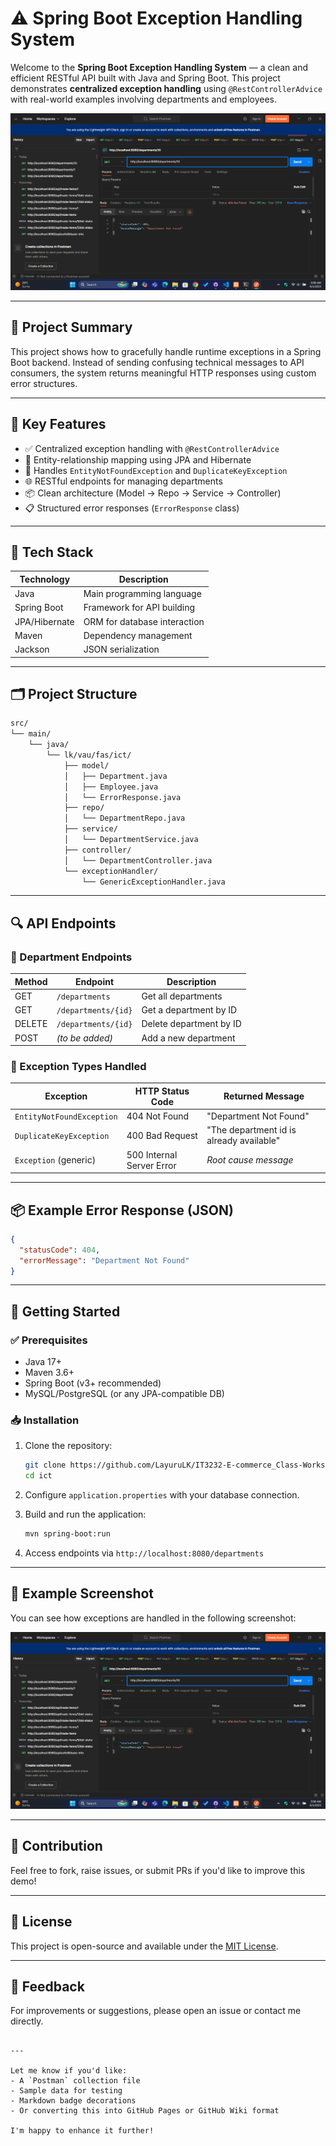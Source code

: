 # ⚠️ Spring Boot Exception Handling System

Welcome to the **Spring Boot Exception Handling System** — a clean and efficient RESTful API built with Java and Spring Boot. This project demonstrates **centralized exception handling** using `@RestControllerAdvice` with real-world examples involving departments and employees.

![Example Screenshot](screenshots/example.png)

---

## 🧠 Project Summary

This project shows how to gracefully handle runtime exceptions in a Spring Boot backend. Instead of sending confusing technical messages to API consumers, the system returns meaningful HTTP responses using custom error structures.

---

## 📌 Key Features

- ✅ Centralized exception handling with `@RestControllerAdvice`
- 🧩 Entity-relationship mapping using JPA and Hibernate
- 🚫 Handles `EntityNotFoundException` and `DuplicateKeyException`
- 🌐 RESTful endpoints for managing departments
- 📦 Clean architecture (Model → Repo → Service → Controller)
- 📋 Structured error responses (`ErrorResponse` class)

---

## 🧱 Tech Stack

| Technology | Description              |
|------------|--------------------------|
| Java       | Main programming language |
| Spring Boot| Framework for API building |
| JPA/Hibernate | ORM for database interaction |
| Maven      | Dependency management     |
| Jackson    | JSON serialization        |

---

## 🗂️ Project Structure

```bash
src/
└── main/
    └── java/
        └── lk/vau/fas/ict/
            ├── model/
            │   ├── Department.java
            │   ├── Employee.java
            │   └── ErrorResponse.java
            ├── repo/
            │   └── DepartmentRepo.java
            ├── service/
            │   └── DepartmentService.java
            ├── controller/
            │   └── DepartmentController.java
            └── exceptionHandler/
                └── GenericExceptionHandler.java
````

---

## 🔍 API Endpoints

### 📁 Department Endpoints

| Method | Endpoint            | Description             |
| ------ | ------------------- | ----------------------- |
| GET    | `/departments`      | Get all departments     |
| GET    | `/departments/{id}` | Get a department by ID  |
| DELETE | `/departments/{id}` | Delete department by ID |
| POST   | *(to be added)*     | Add a new department    |

### 🛑 Exception Types Handled

| Exception                 | HTTP Status Code          | Returned Message                         |
| ------------------------- | ------------------------- | ---------------------------------------- |
| `EntityNotFoundException` | 404 Not Found             | "Department Not Found"                   |
| `DuplicateKeyException`   | 400 Bad Request           | "The department id is already available" |
| `Exception` (generic)     | 500 Internal Server Error | *Root cause message*                     |

---

## 📦 Example Error Response (JSON)

```json
{
  "statusCode": 404,
  "errorMessage": "Department Not Found"
}
```

---

## 🚀 Getting Started

### ✅ Prerequisites

* Java 17+
* Maven 3.6+
* Spring Boot (v3+ recommended)
* MySQL/PostgreSQL (or any JPA-compatible DB)

### 📥 Installation

1. Clone the repository:

   ```bash
   git clone https://github.com/LayuruLK/IT3232-E-commerce_Class-Works/tree/main/Day%2010
   cd ict
   ```

2. Configure `application.properties` with your database connection.

3. Build and run the application:

   ```bash
   mvn spring-boot:run
   ```

4. Access endpoints via `http://localhost:8080/departments`

---

## 🧪 Example Screenshot

You can see how exceptions are handled in the following screenshot:

![Example](screenshots/example.png)

---

## 🤝 Contribution

Feel free to fork, raise issues, or submit PRs if you'd like to improve this demo!

---

## 📝 License

This project is open-source and available under the [MIT License](LICENSE).

---

## 💬 Feedback

For improvements or suggestions, please open an issue or contact me directly.

```

---

Let me know if you'd like:
- A `Postman` collection file
- Sample data for testing
- Markdown badge decorations
- Or converting this into GitHub Pages or GitHub Wiki format

I'm happy to enhance it further!
```
